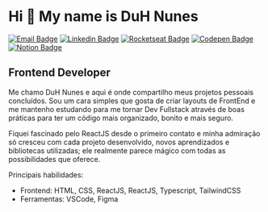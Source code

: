 # Hi 👋 My name is DuH Nunes

[![Email Badge](https://img.shields.io/badge/-duhnunes.dev@gmail.com-D14836?style=flat-square&labelColor=D14836&logo=gmail&logoColor=white&link=mailto:duhnunes.dev@gmail.com)](mailto:duhnunes.dev@gmail.com)
[![Linkedin Badge](https://img.shields.io/badge/-duhnunes-0077B5?style=flat-square&labelColor=0077B5&logo=linkedin&logoColor=white&link=https://linkedin.com/in/duhnunes/)](https://linkedin.com/in/duhnunes/)
[![Rocketseat Badge](https://img.shields.io/badge/-duhnunes-9956f6?style=flat-square&labelColor=9956f6&logo=rocket&logoColor=white&link=https://app.rocketseat.com.br/me/duhnunes)](https://app.rocketseat.com.br/me/duhnunes)
[![Codepen Badge](https://img.shields.io/badge/-duhnunes-262626?style=flat-square&labelColor=262626&logo=codepen&logoColor=white&link=https://codepen.io/DuH-Nunes)](https://codepen.io/DuH-Nunes)
[![Notion Badge](https://img.shields.io/badge/-duhnunes-2F3437?style=flat-square&labelColor=2F3437&logo=notion&logoColor=white&link=https://duhnunes.notion.site/1610bd79551d807a85cdc2e81cb79316?v=1610bd79551d806cafcd000ccbd3434a&pvs=4)](https://duhnunes.notion.site/1610bd79551d807a85cdc2e81cb79316?v=1610bd79551d806cafcd000ccbd3434a&pvs=4)

## Frontend Developer

Me chamo DuH Nunes e aqui é onde compartilho meus projetos pessoais concluídos. Sou um cara simples que gosta de criar layouts de FrontEnd e me mantenho estudando para me tornar Dev Fullstack através de boas práticas para ter um código mais organizado, bonito e mais seguro.

Fiquei fascinado pelo ReactJS desde o primeiro contato e minha admiração só cresceu com cada projeto desenvolvido, novos aprendizados e bibliotecas utilizadas; ele realmente parece mágico com todas as possibilidades que oferece.

Principais habilidades:

- Frontend: HTML, CSS, ReactJS, ReactJS, Typescript, TailwindCSS
- Ferramentas: VSCode, Figma
